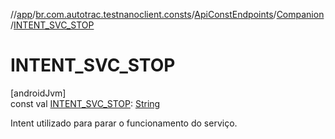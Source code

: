 //[app](../../../../index.md)/[br.com.autotrac.testnanoclient.consts](../../index.md)/[ApiConstEndpoints](../index.md)/[Companion](index.md)/[INTENT_SVC_STOP](-i-n-t-e-n-t_-s-v-c_-s-t-o-p.md)

# INTENT_SVC_STOP

[androidJvm]\
const val [INTENT_SVC_STOP](-i-n-t-e-n-t_-s-v-c_-s-t-o-p.md): [String](https://kotlinlang.org/api/latest/jvm/stdlib/kotlin/-string/index.html)

Intent utilizado para parar o funcionamento do serviço.
